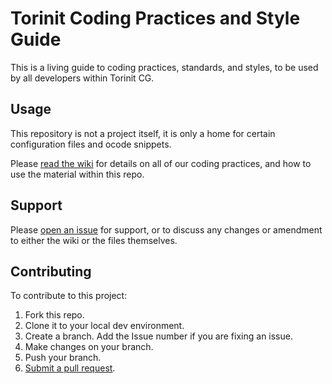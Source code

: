 # Torinit Coding Practices and Style Guide

This is a living guide to coding practices, standards, and styles, to be used by all developers within Torinit CG. 


## Usage
This repository is not a project itself, it is only a home for certain configuration files and ocode snippets. 

Please [read the wiki](https://github.com/TorinitTechnologies/Torinit-Coding-Guidelines/wiki) for details on all of our coding practices, and how to use the material within this repo.

## Support

Please [open an issue](https://github.com/TorinitTechnologies/Torinit-Coding-Guidelines/issues/new) for support, or to discuss any changes or amendment to either the wiki or the files themselves.

## Contributing

To contribute to this project:
1. Fork this repo.
1. Clone it to your local dev environment.
1. Create a branch. Add the Issue number if you are fixing an issue.
1. Make changes on your branch.
1. Push your branch.
1. [Submit a pull request](https://github.com/TorinitTechnologies/Torinit-Coding-Guidelines/compare).